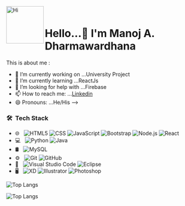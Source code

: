 <img align="left" alt="Hi" width="100px" src="https://rapidapi.com/blog/wp-content/uploads/2017/01/octocat.gif" /> 
<br>
<h1 align="left">Hello...👋 I'm Manoj A. Dharmawardhana</h1>

This is about me :

- 🔭 I’m currently working on ...University Project
- 🌱 I’m currently learning ...ReactJs
- 🤔 I’m looking for help with ...Firebase
- 📫 How to reach me: ...[Linkedin](linkedin.com/in/manoj-a-dharmawardhana-8a9a291a6)
- 😄 Pronouns: ...He/His
-->


<h3> 🛠 &nbsp;Tech Stack</h3>

- 🌐 &nbsp;
  ![HTML5](https://img.shields.io/badge/-HTML5-333333?style=flat&logo=HTML5)
  ![CSS](https://img.shields.io/badge/-CSS-333333?style=flat&logo=CSS3&logoColor=1572B6)
  ![JavaScript](https://img.shields.io/badge/-JavaScript-333333?style=flat&logo=javascript)
  ![Bootstrap](https://img.shields.io/badge/-Bootstrap-333333?style=flat&logo=bootstrap&logoColor=563D7C)
  ![Node.js](https://img.shields.io/badge/-Node.js-333333?style=flat&logo=node.js)
  ![React](https://img.shields.io/badge/-React-333333?style=flat&logo=react)
- 💻 &nbsp;
  ![Python](https://img.shields.io/badge/-Python-333333?style=flat&logo=python)
  ![Java](https://img.shields.io/badge/-Java-333333?style=flat&logo=Java&logoColor=007396)
- 🛢 &nbsp;
  ![MySQL](https://img.shields.io/badge/-MySQL-333333?style=flat&logo=mysql)
- ⚙️ &nbsp;
  ![Git](https://img.shields.io/badge/-Git-333333?style=flat&logo=git)
  ![GitHub](https://img.shields.io/badge/-GitHub-333333?style=flat&logo=github)
- 🔧 &nbsp;
  ![Visual Studio Code](https://img.shields.io/badge/-Visual%20Studio%20Code-333333?style=flat&logo=visual-studio-code&logoColor=007ACC)
  ![Eclipse](https://img.shields.io/badge/-Eclipse-333333?style=flat&logo=eclipse-ide&logoColor=2C2255)
- 🖥 &nbsp;
  ![XD](https://img.shields.io/badge/-XD-333333?style=flat&logo=adobe-xd)
  ![Illustrator](https://img.shields.io/badge/-Illustrator-333333?style=flat&logo=adobe-illustrator)
  ![Photoshop](https://img.shields.io/badge/-Photoshop-333333?style=flat&logo=adobe-photoshop)
 

![Top Langs](https://github-readme-stats.vercel.app/api/top-langs/?username=Manoj-113&layout=compact&langs_count=8&theme=dark)

![Top Langs](https://github-readme-stats.vercel.app/api/top-langs/?username=Manoj-113&hide=TeX&layout=compact)










